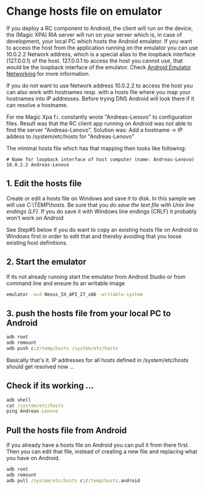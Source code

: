 # Change hosts file on emulator
If you deploy a RC component to Android, the client will run on the device, the (Magic XPA) RIA server will run on your server which is, in case of development, your local PC which hosts the Android emulator. If you want to access the host from the application running on the emulator you can use 10.0.2.2 Network address, which is a special alias to the loopback interface (127.0.0.1) of the host. 127.0.0.1 to access the host you cannot use, that would be the loopback interface of the emulator. Check [Android Emulator Networking](https://developer.android.com/studio/run/emulator-networking) for more information.

If you do not want to use Network address 10.0.2.2 to access the host you can also work with hostnames resp. with a hosts file where you map your hostnames into IP addresses. Before trying DNS Android will look there if it can resolve a hostname.  

For me Magic Xpa f.i. constantly wrote "Andreas-Lenovo" to configuration files. Result was that the RC client app running on Android was not able to find the server "Andreas-Lenovo". Solution was: Add a hostname -> IP addess to /system/etc/hosts for "Andreas-Lenovo"  

The minimal hosts file which has that mapping then looks like following:

```/system/etc/hosts
# Name for loopback interface of host computer (name: Andreas-Lenovo)
10.0.2.2 Andreas-Lenovo
```

## 1. Edit the hosts file
Create or edit a hosts file on Windows and save it to disk. In this sample we will use *C:\TEMP\hosts*. Be sure that you *do save the text file with Unix line endings (LF)*. If you do save it with Windows line endings (CRLF) it probably won't work on Android 

See Step#5 below if you do want to copy an existing hosts file on Android to Windows first in order to edit that and thereby avoiding that you loose existing host definitions.

## 2. Start the emulator 
If its not already running start the emulator from Android Studio or from command line and ensure its an writable image 

```cmd
emulator -avd Nexus_5X_API_27_x86 -writable-system 
```

## 3. push the hosts file from your local PC to Android

```cmd
adb root
adb remount
adb push c://temp/hosts /system/etc/hosts
```

Basically that's it. IP addresses for all hosts defined in /system/etc/hosts should get resolved now ... 

## Check if its working ...

```cmd
adb shell
cat /system/etc/hosts
ping Andreas-Lenovo
```

## Pull the hosts file from Android
If you already have a hosts file on Android you can pull it from there first. Then you can edit that file, instead of creating a new file and replacing what you have on Android. 

```cmd
adb root
adb remount
adb pull /system/etc/hosts c://temp/hosts.android
```

